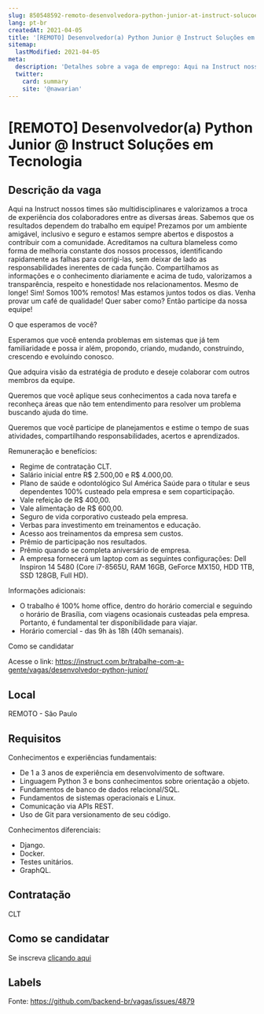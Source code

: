 ```yaml
---
slug: 850548592-remoto-desenvolvedora-python-junior-at-instruct-solucoes-em-tecnologia
lang: pt-br
createdAt: 2021-04-05
title: '[REMOTO] Desenvolvedor(a) Python Junior @ Instruct Soluções em Tecnologia - Vaga de Emprego'
sitemap:
  lastModified: 2021-04-05
meta:
  description: 'Detalhes sobre a vaga de emprego: Aqui na Instruct nossos times são multidisciplinares e valorizamos a troca de experiência dos colaboradores entre as diversas áreas. Sabemos que os resultados dependem do trabalho em equipe! Prezamos por um ambiente amigável, inclusivo e seguro e estamos sempre abertos e dispostos a contribuir com a comunidade. Acreditamos na cultura blameless como forma de melhoria constante dos nossos processos, identificando rapidamente as falhas para corrigi-las, sem deixar de lado as responsabilidades inerentes de cada função. Compartilhamos as informações e o conhecimento diariamente e acima de tudo, valorizamos a transparência, respeito e honestidade nos relacionamentos. Mesmo de longe! Sim! Somos 100% remotos! Mas estamos juntos todos os dias. Venha provar um café de qualidade! Quer saber como? Então participe da nossa equipe! O que esperamos de você?  Esperamos que você entenda problemas em sistemas que já tem familiaridade e possa ir além, propondo, criando, mudando, construindo, crescendo e evoluindo conosco. Que adquira visão da estratégia de produto e deseje colaborar com outros membros da equipe. Queremos que você aplique seus conhecimentos a cada nova tarefa e reconheça áreas que não tem entendimento para resolver um problema buscando ajuda do time. Queremos que você participe de planejamentos e estime o tempo de suas atividades, compartilhando responsabilidades, acertos e aprendizados. Remuneração e benefícios: - Regime de contratação CLT. - Salário inicial entre R$ 2.500,00 e R$ 4.000,00. - Plano de saúde e odontológico Sul América Saúde para o titular e seus dependentes 100% custeado pela empresa e sem coparticipação. - Vale refeição de R$ 400,00. - Vale alimentação de R$ 600,00. - Seguro de vida corporativo custeado pela empresa. - Verbas para investimento em treinamentos e educação. - Acesso aos treinamentos da empresa sem custos. - Prêmio de participação nos resultados. - Prêmio quando se completa aniversário de empresa. - A empresa fornecerá um laptop com as seguintes configurações: Dell Inspiron 14 5480 (Core i7-8565U, RAM 16GB, GeForce MX150, HDD 1TB, SSD 128GB, Full HD). Informações adicionais: - O trabalho é 100% home office, dentro do horário comercial e seguindo o horário de Brasília, com viagens ocasionais custeadas pela empresa. Portanto, é fundamental ter disponibilidade para viajar. - Horário comercial - das 9h às 18h (40h semanais). Como se candidatar Acesse o link: https://instruct.com.br/trabalhe-com-a-gente/vagas/desenvolvedor-python-junior/'
  twitter:
    card: summary
    site: '@nawarian'
---
```


# [REMOTO] Desenvolvedor(a) Python Junior @ Instruct Soluções em Tecnologia

## Descrição da vaga

Aqui na Instruct nossos times são multidisciplinares e valorizamos a troca de experiência dos colaboradores entre as diversas áreas. Sabemos que os resultados dependem do trabalho em equipe! 
Prezamos por um ambiente amigável, inclusivo e seguro e estamos sempre abertos e dispostos a contribuir com a comunidade. 
Acreditamos na cultura blameless como forma de melhoria constante dos nossos processos, identificando rapidamente as falhas para corrigi-las, sem deixar de lado as responsabilidades inerentes de cada função. 
Compartilhamos as informações e o conhecimento diariamente e acima de tudo, valorizamos a transparência, respeito e honestidade nos relacionamentos. Mesmo de longe! 
Sim! Somos 100% remotos! Mas estamos juntos todos os dias. 
Venha provar um café de qualidade! Quer saber como? Então participe da nossa equipe!

O que esperamos de você? 

Esperamos que você entenda problemas em sistemas que já tem familiaridade e possa ir além, propondo, criando, mudando, construindo, crescendo e evoluindo conosco.

Que adquira visão da estratégia de produto e deseje colaborar com outros membros da equipe.

Queremos que você aplique seus conhecimentos a cada nova tarefa e reconheça áreas que não tem entendimento para resolver um problema buscando ajuda do time.

Queremos que você participe de planejamentos e estime o tempo de suas atividades, compartilhando responsabilidades, acertos e aprendizados.

Remuneração e benefícios:

- Regime de contratação CLT.
- Salário inicial entre R$ 2.500,00 e R$ 4.000,00.
- Plano de saúde e odontológico Sul América Saúde para o titular e seus dependentes 100% custeado pela empresa e sem coparticipação.
- Vale refeição de R$ 400,00.
- Vale alimentação de R$ 600,00.
- Seguro de vida corporativo custeado pela empresa.
- Verbas para investimento em treinamentos e educação.
- Acesso aos treinamentos da empresa sem custos.
- Prêmio de participação nos resultados.
- Prêmio quando se completa aniversário de empresa.
- A empresa fornecerá um laptop com as seguintes configurações: Dell Inspiron 14 5480 (Core i7-8565U, RAM 16GB, GeForce MX150, HDD 1TB, SSD 128GB, Full HD).

Informações adicionais:

- O trabalho é 100% home office, dentro do horário comercial e seguindo o horário de Brasília, com viagens ocasionais custeadas pela empresa. Portanto, é fundamental ter disponibilidade para viajar.
- Horário comercial - das 9h às 18h (40h semanais).

Como se candidatar

Acesse o link: https://instruct.com.br/trabalhe-com-a-gente/vagas/desenvolvedor-python-junior/

## Local

REMOTO - São Paulo

## Requisitos

Conhecimentos e experiências fundamentais:
- De 1 a 3 anos de experiência em desenvolvimento de software. 
- Linguagem Python 3 e bons conhecimentos sobre orientação a objeto.
- Fundamentos de banco de dados relacional/SQL.
- Fundamentos de sistemas operacionais e Linux.
- Comunicação via APIs REST.
- Uso de Git para versionamento de seu código.

Conhecimentos diferenciais:
- Django.
- Docker.
- Testes unitários.
- GraphQL.

## Contratação

CLT

## Como se candidatar

Se inscreva [clicando aqui](https://www.pyjobs.com.br/job/2372)

## Labels



Fonte: https://github.com/backend-br/vagas/issues/4879